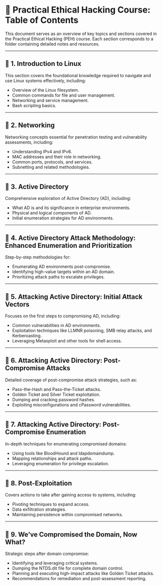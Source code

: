 
# 📝 Practical Ethical Hacking Course: Table of Contents

This document serves as an overview of key topics and sections covered in the Practical Ethical Hacking (PEH) course. Each section corresponds to a folder containing detailed notes and resources.

---

## 📂 **1. Introduction to Linux**
This section covers the foundational knowledge required to navigate and use Linux systems effectively, including:
- Overview of the Linux filesystem.
- Common commands for file and user management.
- Networking and service management.
- Bash scripting basics.

---

## 📂 **2. Networking**
Networking concepts essential for penetration testing and vulnerability assessments, including:
- Understanding IPv4 and IPv6.
- MAC addresses and their role in networking.
- Common ports, protocols, and services.
- Subnetting and related methodologies.

---

## 📂 **3. Active Directory**
Comprehensive exploration of Active Directory (AD), including:
- What AD is and its significance in enterprise environments.
- Physical and logical components of AD.
- Initial enumeration strategies for AD environments.

---

## 📂 **4. Active Directory Attack Methodology: Enhanced Enumeration and Prioritization**
Step-by-step methodologies for:
- Enumerating AD environments post-compromise.
- Identifying high-value targets within an AD domain.
- Prioritizing attack paths to escalate privileges.

---

## 📂 **5. Attacking Active Directory: Initial Attack Vectors**
Focuses on the first steps to compromising AD, including:
- Common vulnerabilities in AD environments.
- Exploitation techniques like LLMNR poisoning, SMB relay attacks, and Kerberoasting.
- Leveraging Metasploit and other tools for shell access.

---

## 📂 **6. Attacking Active Directory: Post-Compromise Attacks**
Detailed coverage of post-compromise attack strategies, such as:
- Pass-the-Hash and Pass-the-Ticket attacks.
- Golden Ticket and Silver Ticket exploitation.
- Dumping and cracking password hashes.
- Exploiting misconfigurations and cPassword vulnerabilities.

---

## 📂 **7. Attacking Active Directory: Post-Compromise Enumeration**
In-depth techniques for enumerating compromised domains:
- Using tools like BloodHound and ldapdomaindump.
- Mapping relationships and attack paths.
- Leveraging enumeration for privilege escalation.

---

## 📂 **8. Post-Exploitation**
Covers actions to take after gaining access to systems, including:
- Pivoting techniques to expand access.
- Data exfiltration strategies.
- Maintaining persistence within compromised networks.

---

## 📂 **9. We’ve Compromised the Domain, Now What?**
Strategic steps after domain compromise:
- Identifying and leveraging critical systems.
- Dumping the NTDS.dit file for complete domain control.
- Planning and executing high-impact attacks like Golden Ticket attacks.
- Recommendations for remediation and post-assessment reporting.

